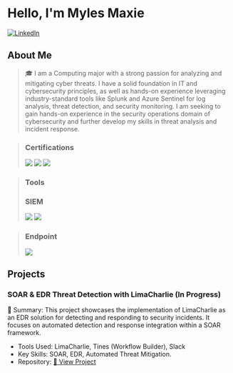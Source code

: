 # Hello, I'm Myles Maxie

[![LinkedIn](https://img.shields.io/badge/LinkedIn-Connect-blue?style=flat-square&logo=linkedin)](https://www.linkedin.com/in/milesmaxie/)

## About Me  

> 🎓 I am a Computing major with a strong passion for analyzing and mitigating cyber threats. I have a solid foundation in IT and cybersecurity principles, as well as hands-on experience leveraging industry-standard tools like Splunk and Azure Sentinel for log analysis, threat detection, and security monitoring. I am seeking to gain hands-on experience in the security operations domain of cybersecurity and further develop my skills in threat analysis and incident response.


> ### Certifications
> <img src="https://img.shields.io/badge/-Network%2B-FF0000?&style=for-the-badge&logo=CompTIA&logoColor=white" />
> <img src="https://img.shields.io/badge/-Security%2B-FF0000?&style=for-the-badge&logo=CompTIA&logoColor=white" />
> <img src="https://img.shields.io/badge/-Azure%20Fundamentals (In Progress)-0078D4?&style=for-the-badge&logo=Microsoft%20Azure&logoColor=white" />

> ### Tools
> ### SIEM
> <img src="https://img.shields.io/badge/-Microsoft_Sentinel-0078D4?&style=for-the-badge&logo=Microsoft&logoColor=white" />
> <img src="https://img.shields.io/badge/-Splunk-000000?&style=for-the-badge&logo=Splunk&logoColor=white" />

> ### Endpoint
>  <img src="https://img.shields.io/badge/-Microsoft_Defender_for_Endpoint-00A4EF?&style=for-the-badge&logo=Microsoft&logoColor=white" />



## Projects  

### SOAR & EDR Threat Detection with LimaCharlie (In Progress)

📝 Summary: This project showcases the implementation of LimaCharlie as an EDR solution for detecting and responding to security incidents. It focuses on automated detection and response integration within a SOAR framework.
- Tools Used: LimaCharlie, Tines (Workflow Builder), Slack 
- Key Skills: SOAR, EDR, Automated Threat Mitigation.
- Repository: [🔗 View Project](https://github.com/mylesmaxie0/SOAR-EDR-PROJECT)




